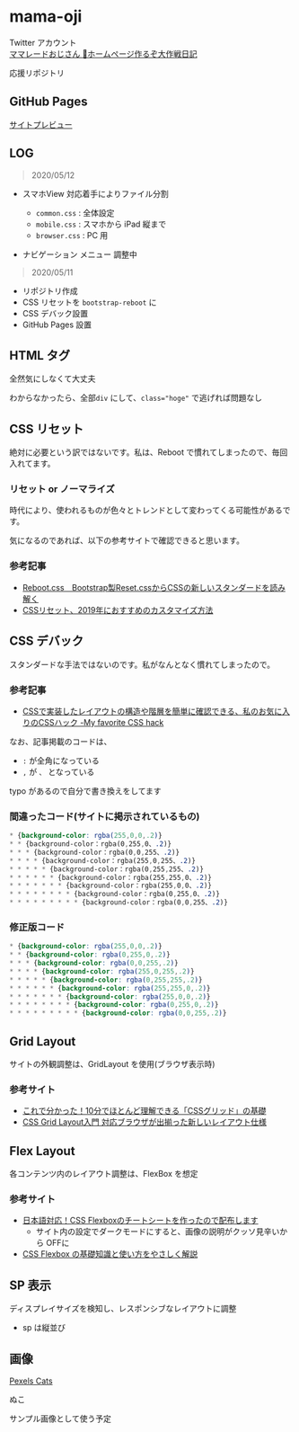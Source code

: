 # mama-oji


Twitter アカウント<br>
[ママレードおじさん 🍊ホームページ作るぞ大作戦日記](https://twitter.com/mikanojisan)


応援リポジトリ

## GitHub Pages

[サイトプレビュー](https://pome-ta.github.io/mama-oji/index)


## LOG

> 2020/05/12

- スマホView 対応着手によりファイル分割
  - `common.css` : 全体設定
  - `mobile.css` : スマホから iPad 縦まで
  - `browser.css` : PC 用

- ナビゲーション メニュー 調整中

> 2020/05/11

- リポジトリ作成
- CSS リセットを `bootstrap-reboot` に
- CSS デバック設置
- GitHub Pages 設置



## HTML タグ

全然気にしなくて大丈夫

わからなかったら、全部`div` にして、`class="hoge"` で逃げれば問題なし


## CSS リセット

絶対に必要という訳ではないです。私は、Reboot で慣れてしまったので、毎回入れてます。

### リセット or ノーマライズ

時代により、使われるものが色々とトレンドとして変わってくる可能性があるです。


気になるのであれば、以下の参考サイトで確認できると思います。


### 参考記事

- [Reboot.css　Bootstrap製Reset.cssからCSSの新しいスタンダードを読み解く](https://goodpatch.com/blog/reboot-css/)
- [CSSリセット、2019年におすすめのカスタマイズ方法](https://coliss.com/articles/build-websites/operation/css/my-css-reset-by-ire.html)


## CSS デバック

スタンダードな手法ではないのです。私がなんとなく慣れてしまったので。


### 参考記事

- [CSSで実装したレイアウトの構造や階層を簡単に確認できる、私のお気に入りのCSSハック -My favorite CSS hack](https://coliss.com/articles/build-websites/operation/css/my-favorite-css-hack-by-gajus.html)


なお、記事掲載のコードは、

- `:` が全角になっている
- `,` が `、` となっている

typo があるので自分で書き換えをしてます

### 間違ったコード(サイトに掲示されているもの)

``` mistake.css
* {background-color: rgba(255,0,0,.2)}
* * {background-color：rgba(0,255,0、.2)}
* * * {background-color：rgba(0,0,255、.2)}
* * * * {background-color：rgba(255,0,255、.2)}
* * * * * {background-color：rgba(0,255,255、.2)}
* * * * * * {background-color：rgba(255,255,0、.2)}
* * * * * * * {background-color：rgba(255,0,0、.2)}
* * * * * * * * {background-color：rgba(0,255,0、.2)}
* * * * * * * * * {background-color：rgba(0,0,255、.2)}
```

### 修正版コード

``` fix.css
* {background-color: rgba(255,0,0,.2)}
* * {background-color: rgba(0,255,0,.2)}
* * * {background-color: rgba(0,0,255,.2)}
* * * * {background-color: rgba(255,0,255,.2)}
* * * * * {background-color: rgba(0,255,255,.2)}
* * * * * * {background-color: rgba(255,255,0,.2)}
* * * * * * * {background-color: rgba(255,0,0,.2)}
* * * * * * * * {background-color: rgba(0,255,0,.2)}
* * * * * * * * * {background-color: rgba(0,0,255,.2)}
```


## Grid Layout

サイトの外観調整は、GridLayout を使用(ブラウザ表示時)


### 参考サイト

- [これで分かった！10分でほとんど理解できる「CSSグリッド」の基礎](https://ferret-plus.com/8351)
- [CSS Grid Layout入門 対応ブラウザが出揃った新しいレイアウト仕様](https://ics.media/entry/15649/)

## Flex Layout

各コンテンツ内のレイアウト調整は、FlexBox を想定

### 参考サイト

- [日本語対応！CSS Flexboxのチートシートを作ったので配布します](https://www.webcreatorbox.com/tech/css-flexbox-cheat-sheet)
  - サイト内の設定でダークモードにすると、画像の説明がクッソ見辛いから OFFに
- [CSS Flexbox の基礎知識と使い方をやさしく解説](https://coliss.com/articles/build-websites/operation/css/css3-flexbox-properties-by-scotch.html)


## SP 表示

ディスプレイサイズを検知し、レスポンシブなレイアウトに調整


- sp は縦並び






## 画像


[Pexels Cats](https://www.pexels.com/cats)


ぬこ


サンプル画像として使う予定
